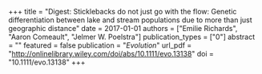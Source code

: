 +++
title = "Digest: Sticklebacks do not just go with the flow: Genetic differentiation between lake and stream populations due to more than just geographic distance"
date = 2017-01-01
authors = ["Emilie Richards", "Aaron Comeault", "Jelmer W. Poelstra"]
publication_types = ["0"]
abstract = ""
featured = false
publication = "*Evolution*"
url_pdf = "http://onlinelibrary.wiley.com/doi/abs/10.1111/evo.13138"
doi = "10.1111/evo.13138"
+++

